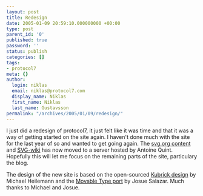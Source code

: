 ```yaml
---
layout: post
title: Redesign
date: 2005-01-09 20:59:10.000000000 +00:00
type: post
parent_id: '0'
published: true
password: ''
status: publish
categories: []
tags:
- protocol7
meta: {}
author:
  login: niklas
  email: niklas@protocol7.com
  display_name: Niklas
  first_name: Niklas
  last_name: Gustavsson
permalink: "/archives/2005/01/09/redesign/"
---
```

I just did a redesign of protocol7, it just felt like it was time and that it was a way of getting started on the site again. I haven't done much with the site for the last year of so and wanted to get going again. The [svg.org content](http://svg.org/) and [SVG-wiki](http://wiki.svg.org/) has now moved to a server hosted by Antoine Quint. Hopefully this will let me focus on the remaining parts of the site, particulary the blog.

The design of the new site is based on the open-sourced [Kubrick design](http://binarybonsai.com/kubrick) by Michael Heilemann and the [Movable Type port](http://www.josuesalazar.com/kubrick-on-mt/) by Josue Salazar. Much thanks to Michael and Josue.

